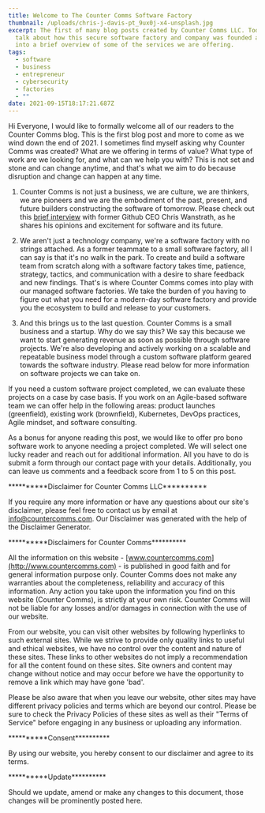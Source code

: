 ```yaml
---
title: Welcome to The Counter Comms Software Factory
thumbnail: /uploads/chris-j-davis-pt_9ux0j-x4-unsplash.jpg
excerpt: The first of many blog posts created by Counter Comms LLC. Today we
  talk about how this secure software factory and company was founded and dive
  into a brief overview of some of the services we are offering.
tags:
  - software
  - business
  - entrepreneur
  - cybersecurity
  - factories
  - ""
date: 2021-09-15T18:17:21.687Z
---
```

Hi Everyone, I would like to formally welcome all of our readers to the Counter Comms blog. This is the first blog post and more to come as we wind down the end of 2021. I sometimes find myself asking why Counter Comms was created? What are we offering in terms of value? What type of work are we looking for, and what can we help you with? This is not set and stone and can change anytime, and that's what we aim to do because disruption and change can happen at any time.

1. Counter Comms is not just a business, we are culture, we are thinkers, we are pioneers and we are the embodiment of the past, present, and future builders constructing the software of tomorrow. Please check out this [brief interview](https://www.youtube.com/watch?v=u2-c0NlskhA) with former Github CEO Chris Wanstrath, as he shares his opinions and excitement for software and its future.

2. We aren't just a technology company, we're a software factory with no strings attached. As a former teammate to a small software factory, all I can say is that it's no walk in the park. To create and build a software team from scratch along with a software factory takes time, patience, strategy, tactics, and communication with a desire to share feedback and new findings. That's is where Counter Comms comes into play with our managed software factories. We take the burden of you having to figure out what you need for a modern-day software factory and provide you the ecosystem to build and release to your customers.

3. And this brings us to the last question. Counter Comms is a small business and a startup. Why do we say this? We say this because we want to start generating revenue as soon as possible through software projects. We're also developing and actively working on a scalable and repeatable business model through a custom software platform geared towards the software industry. Please read below for more information on software projects we can take on.

If you need a custom software project completed, we can evaluate these projects on a case by case basis. If you work on an Agile-based software team we can offer help in the following areas: product launches (greenfield), existing work (brownfield), Kubernetes, DevOps practices, Agile mindset, and software consulting.

As a bonus for anyone reading this post, we would like to offer pro bono software work to anyone needing a project completed. We will select one lucky reader and reach out for additional information. All you have to do is submit a form through our contact page with your details. Additionally, you can leave us comments and a feedback score from 1 to 5 on this post.

\*\*\*\*\*\*\*\*\*\*Disclaimer for Counter Comms LLC\*\*\*\*\*\*\*\*\*\*

If you require any more information or have any questions about our site's disclaimer, please feel free to contact us by email at info@countercomms.com. Our Disclaimer was generated with the help of the Disclaimer Generator.

\*\*\*\*\*\*\*\*\*\*Disclaimers for Counter Comms\*\*\*\*\*\*\*\*\*\*

All the information on this website - [www.countercomms.com](http://www.countercomms.com) - is published in good faith and for general information purpose only. Counter Comms does not make any warranties about the completeness, reliability and accuracy of this information. Any action you take upon the information you find on this website (Counter Comms), is strictly at your own risk. Counter Comms will not be liable for any losses and/or damages in connection with the use of our website.

From our website, you can visit other websites by following hyperlinks to such external sites. While we strive to provide only quality links to useful and ethical websites, we have no control over the content and nature of these sites. These links to other websites do not imply a recommendation for all the content found on these sites. Site owners and content may change without notice and may occur before we have the opportunity to remove a link which may have gone 'bad'.

Please be also aware that when you leave our website, other sites may have different privacy policies and terms which are beyond our control. Please be sure to check the Privacy Policies of these sites as well as their "Terms of Service" before engaging in any business or uploading any information.

\*\*\*\*\*\*\*\*\*\*Consent\*\*\*\*\*\*\*\*\*\*

By using our website, you hereby consent to our disclaimer and agree to its terms.

\*\*\*\*\*\*\*\*\*\*Update\*\*\*\*\*\*\*\*\*\*

Should we update, amend or make any changes to this document, those changes will be prominently posted here.
